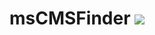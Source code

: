 # msCMSFinder [![](https://github.com/alexohneander/mscmsfinder/workflows/Go/badge.svg)](https://github.com/alexohneander/mscmsfinder/actions)
